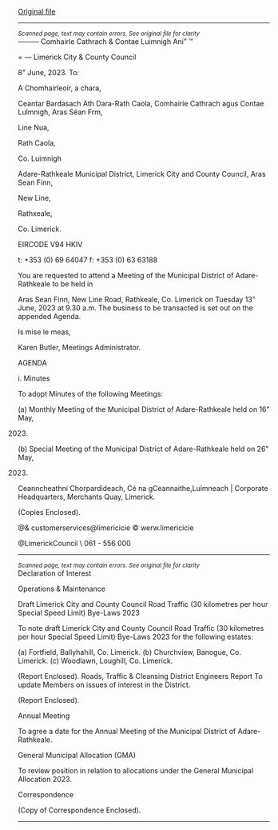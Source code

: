 [Original file](https://www.limerick.ie/sites/default/files/media/documents/2023-06/00-Agenda-Monthly-Meeting-of-Municipal-District-of-Adare-Rathkeale-13th%20June-2023.pdf)

---
*<small>Scanned page, text may contain errors. See original file for clarity</small>*  
—_—_— Comhairle Cathrach
& Contae Luimnigh
Ani” ™

= — Limerick City
& County Council

8" June, 2023.
To:

A Chomhairleoir, a chara,

Ceantar Bardasach Ath Dara-Rath Caola,
Comhairie Cathrach agus Contae Lulmnigh,
Aras Séan Frm,

Line Nua,

Rath Caola,

Co. Luimnigh

Adare-Rathkeale Municipal District,
Limerick City and County Council,
Aras Sean Finn,

New Line,

Rathxeale,

Co. Limerick.

EIRCODE V94 HKIV

t: +353 (0) 69 64047
f: +353 (0) 63 63188

You are requested to attend a Meeting of the Municipal District of Adare-Rathkeale to be held in

Aras Sean Finn, New Line Road, Rathkeale, Co. Limerick on Tuesday 13" June, 2023 at 9.30 a.m.
The business to be transacted is set out on the appended Agenda.

Is mise le meas,

Karen Butler,
Meetings Administrator.

AGENDA

i. Minutes

To adopt Minutes of the following Meetings:

(a) Monthly Meeting of the Municipal District of Adare-Rathkeale held on 16” May,

2023.

(b) Special Meeting of the Municipal District of Adare-Rathkeale held on 26" May,

2023.

Ceanncheathni Chorpardideach, Cé na gCeannaithe,Luimneach |
Corporate Headquarters, Merchants Quay, Limerick.

(Copies Enclosed).

@& customerservices@limericicie
© werw.limericicie

@LimerickCouncil
\ 061 - 556 000


---
*<small>Scanned page, text may contain errors. See original file for clarity</small>*  
Declaration of Interest

Operations & Maintenance

Draft Limerick City and County Council Road Traffic (30 kilometres per hour Special Speed
Limit) Bye-Laws 2023

To note draft Limerick City and County Council Road Traffic (30 kilometres per hour Special
Speed Limit) Bye-Laws 2023 for the following estates:

(a) Fortfield, Ballyhahill, Co. Limerick.
(b) Churchview, Banogue, Co. Limerick.
(c) Woodlawn, Loughill, Co. Limerick.

(Report Enclosed).
Roads, Traffic & Cleansing
District Engineers Report
To update Members on issues of interest in the District.

(Report Enclosed).

Annual Meeting

To agree a date for the Annual Meeting of the Municipal District of Adare-Rathkeale.

General Municipal Allocation (GMA)

To review position in relation to allocations under the General Municipal Allocation 2023.

Correspondence

(Copy of Correspondence Enclosed).


---
